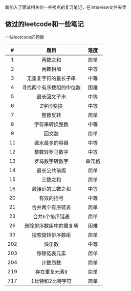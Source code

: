 

新加入了面试相关的一些考点的复习笔记，在interview文件夹里

做过的leetcode和一些笔记
---

一些leetcode的题目

| # | 题目 | 难度 |
| :----:| :----: | :----: |
| 1 | 两数之和 | 简单 |
| 2 | 两数相加 | 中等 |
| 3 | 无重复字符的最长子串 | 中等 |
| 4 | 寻找两个有序数组的中位数 | 困难 |
| 5 | 最长回文子串 | 中等 |
| 6 | Z字形变换 | 中等 |
| 7 | 整数反转 | 简单 |
| 8 | 字符串转换整数 | 中等 |
| 9 | 回文数 | 简单 |
| 11 | 盛水最多的容器 | 中等 |
| 12 | 整数转罗马数字 | 中等 |
| 13 | 罗马数字转数字 | 单元格 |
| 14 | 最长公共前缀 | 简单 |
| 15 | 三数之和 | 简单 |
| 16 | 最接近的三数之和 | 中等 |
| 20 | 有效的括号 | 中等 |
| 21 | 合并两个有序链表 | 简单 |
| 23 | 合并k个排序链表 | 简单 |
| 26 | 删除排序数组中的重复项 | 困难 |
| 33 | 搜索旋转排序数组 | 简单 |
| 202 | 快乐数 | 中等 |
| 203 | 移除链表元素 | 简单 |
| 204 | 计数质数 | 简单 |
| 219 | 存在重复元素Ⅱ | 简单 |
| 717 | 1比特和2比特字符 | 简单 |
